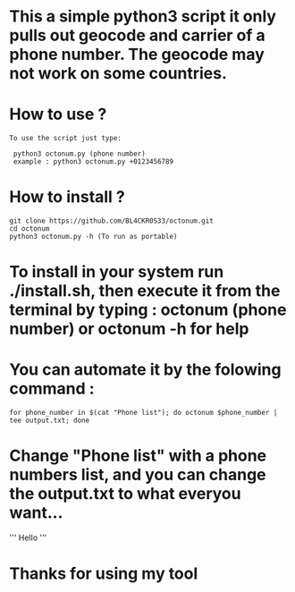 # This a simple python3 script it only pulls out geocode and carrier of a phone number. The geocode may not work on some countries.

# How to use ?

```
To use the script just type: 

 python3 octonum.py (phone number) 
 example : python3 octonum.py +0123456789 
```

# How to install ?
```
git clone https://github.com/BL4CKR0S33/octonum.git
cd octonum
python3 octonum.py -h (To run as portable)
```

# To install in your system run ./install.sh, then execute it from the terminal by typing : octonum (phone number) or octonum -h for help


# You can automate it by the folowing command :
```
for phone_number in $(cat "Phone list"); do octonum $phone_number | tee output.txt; done
```
# Change "Phone list" with a phone numbers list, and you can change the output.txt to what everyou want...

'''
Hello
'''

# Thanks for using my tool
